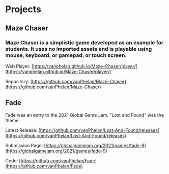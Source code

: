 # Projects

## Maze Chaser

### Maze Chaser is a simplistic game developed as an example for students. It uses no imported assets and is playable using mouse, keyboard, or gamepad, or touch screen.

Web Player: [https://vanphelan.github.io/Maze-Chaser/player/](https://vanphelan.github.io/Maze-Chaser/player/)

Repository: [https://github.com/vanPhelan/Maze-Chaser](https://github.com/vanPhelan/Maze-Chaser)

## Fade

Fade was an entry to the 2021 Global Game Jam. "Lost and Found" was the theme.

Latest Release: [https://github.com/vanPhelan/Lost-And-Found/releases](https://github.com/vanPhelan/Lost-And-Found/releases)

Submission Page: [https://globalgamejam.org/2021/games/fade-9](https://globalgamejam.org/2021/games/fade-9)

Code: [https://github.com/vanPhelan/Fade](https://github.com/vanPhelan/Fade)
